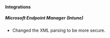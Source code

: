 
#### Integrations
##### Microsoft Endpoint Manager (Intune)
- Changed the XML parsing to be more secure.
